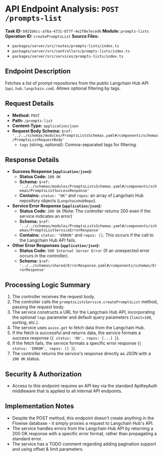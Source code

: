 # API Endpoint Analysis: `POST /prompts-list`

**Task ID:** `b921b6cc-a76a-4731-877f-4e2f8e7eced6`
**Module:** `prompts-lists`
**Operation ID:** `createPromptsList`
**Source Files:**
*   `packages/server/src/routes/prompts-lists/index.ts`
*   `packages/server/src/controllers/prompts-lists/index.ts`
*   `packages/server/src/services/prompts-lists/index.ts`

## Endpoint Description

Fetches a list of prompt repositories from the public Langchain Hub API (`api.hub.langchain.com`). Allows optional filtering by tags.

## Request Details

*   **Method:** `POST`
*   **Path:** `/prompts-list`
*   **Content-Type:** `application/json`
*   **Request Body Schema:** `$ref: '../../schemas/modules/PromptsListsSchemas.yaml#/components/schemas/PromptsListRequestBody'`
    *   `tags` (string, optional): Comma-separated tags for filtering.

## Response Details

*   **Success Response (`application/json`):**
    *   **Status Code:** `200 OK`
    *   **Schema:** `$ref: '../../schemas/modules/PromptsListsSchemas.yaml#/components/schemas/PromptsListSuccessResponse'`
    *   **Contains:** `status: "OK"` and `repos`: an array of Langchain Hub repository objects (`LangchainHubRepo`).
*   **Service Error Response (`application/json`):**
    *   **Status Code:** `200 OK` (Note: The controller returns 200 even if the service indicates an error)
    *   **Schema:** `$ref: '../../schemas/modules/PromptsListsSchemas.yaml#/components/schemas/PromptsListServiceErrorResponse'`
    *   **Contains:** `status: "ERROR"` and `repos: []`. This occurs if the call to the Langchain Hub API fails.
*   **Other Error Responses (`application/json`):**
    *   **Status Code:** `500 Internal Server Error` (If an unexpected error occurs in the controller).
    *   **Schema:** `$ref: '../../schemas/shared/ErrorResponse.yaml#/components/schemas/ErrorResponse'`

## Processing Logic Summary

1.  The controller receives the request body.
2.  The controller calls the `promptsListsService.createPromptsList` method, passing the request body.
3.  The service constructs a URL for the Langchain Hub API, incorporating the optional `tags` parameter and default query parameters (`limit=100`, sorting, etc.).
4.  The service uses `axios.get` to fetch data from the Langchain Hub.
5.  If the fetch is successful and returns data, the service formats a success response (`{ status: 'OK', repos: [...] }`).
6.  If the fetch fails, the service formats a specific error response (`{ status: 'ERROR', repos: [] }`).
7.  The controller returns the service's response directly as JSON with a `200 OK` status.

## Security & Authorization

*   Access to this endpoint requires an API key via the standard ApiKeyAuth middleware that is applied to all internal API endpoints.

## Implementation Notes

*   Despite the POST method, this endpoint doesn't create anything in the Flowise database - it simply proxies a request to Langchain Hub's API.
*   The service handles errors from the Langchain Hub API by returning a 200 OK response with a specific error format, rather than propagating a standard error.
*   The service has a TODO comment regarding adding pagination support and using offset & limit parameters.
